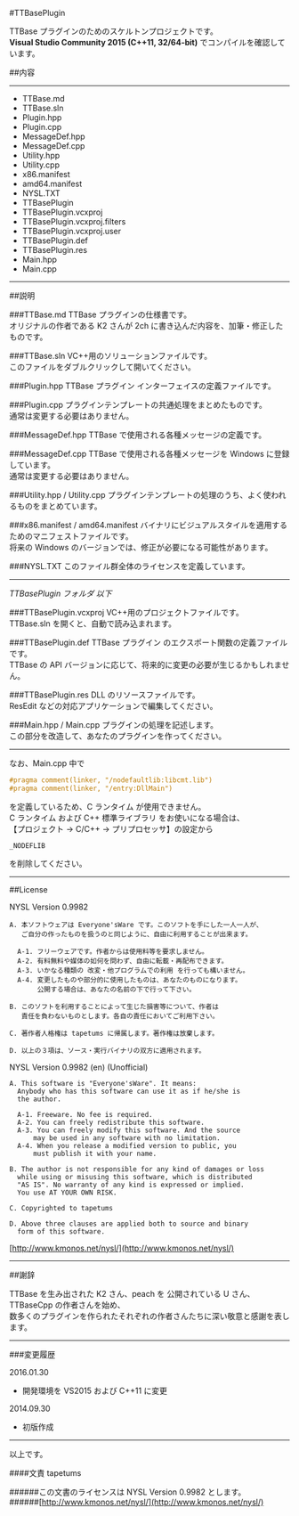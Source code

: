 #TTBasePlugin

TTBase プラグインのためのスケルトンプロジェクトです。  
**Visual Studio Community 2015 (C++11, 32/64-bit)** でコンパイルを確認しています。

##内容

---

- TTBase.md
- TTBase.sln
- Plugin.hpp
- Plugin.cpp
- MessageDef.hpp
- MessageDef.cpp
- Utility.hpp
- Utility.cpp
- x86.manifest
- amd64.manifest
- NYSL.TXT
- TTBasePlugin
 - TTBasePlugin.vcxproj
 - TTBasePlugin.vcxproj.filters
 - TTBasePlugin.vcxproj.user
 - TTBasePlugin.def
 - TTBasePlugin.res
 - Main.hpp
 - Main.cpp  

---

##説明

###TTBase.md
TTBase プラグインの仕様書です。  
オリジナルの作者である K2 さんが 2ch に書き込んだ内容を、加筆・修正したものです。

###TTBase.sln
VC++用のソリューションファイルです。  
このファイルをダブルクリックして開いてください。

###Plugin.hpp
TTBase プラグイン インターフェイスの定義ファイルです。

###Plugin.cpp
プラグインテンプレートの共通処理をまとめたものです。  
通常は変更する必要はありません。

###MessageDef.hpp
TTBase で使用される各種メッセージの定義です。

###MessageDef.cpp
TTBase で使用される各種メッセージを Windows に登録しています。  
通常は変更する必要はありません。

###Utility.hpp / Utility.cpp
プラグインテンプレートの処理のうち、よく使われるものをまとめています。

###x86.manifest / amd64.manifest
バイナリにビジュアルスタイルを適用するためのマニフェストファイルです。  
将来の Windows のバージョンでは、修正が必要になる可能性があります。

###NYSL.TXT
このファイル群全体のライセンスを定義しています。

---

_TTBasePlugin フォルダ 以下_

###TTBasePlugin.vcxproj
VC++用のプロジェクトファイルです。  
TTBase.sln を開くと、自動で読み込まれます。

###TTBasePlugin.def
TTBase プラグイン のエクスポート関数の定義ファイルです。  
TTBase の API バージョンに応じて、将来的に変更の必要が生じるかもしれません。

###TTBasePlugin.res
DLL のリソースファイルです。  
ResEdit などの対応アプリケーションで編集してください。

###Main.hpp / Main.cpp
プラグインの処理を記述します。  
この部分を改造して、あなたのプラグインを作ってください。  

---

なお、Main.cpp 中で

```c
#pragma comment(linker, "/nodefaultlib:libcmt.lib")
#pragma comment(linker, "/entry:DllMain")
```

を定義しているため、C ランタイム が使用できません。  
C ランタイム および C++ 標準ライブラリ をお使いになる場合は、  
【プロジェクト -> C/C++ -> プリプロセッサ】の設定から  

```
_NODEFLIB  
```

を削除してください。

---

##License


NYSL Version 0.9982
```
A. 本ソフトウェアは Everyone'sWare です。このソフトを手にした一人一人が、
   ご自分の作ったものを扱うのと同じように、自由に利用することが出来ます。

  A-1. フリーウェアです。作者からは使用料等を要求しません。
  A-2. 有料無料や媒体の如何を問わず、自由に転載・再配布できます。
  A-3. いかなる種類の 改変・他プログラムでの利用 を行っても構いません。
  A-4. 変更したものや部分的に使用したものは、あなたのものになります。
       公開する場合は、あなたの名前の下で行って下さい。

B. このソフトを利用することによって生じた損害等について、作者は
   責任を負わないものとします。各自の責任においてご利用下さい。

C. 著作者人格権は tapetums に帰属します。著作権は放棄します。

D. 以上の３項は、ソース・実行バイナリの双方に適用されます。
```

NYSL Version 0.9982 (en) (Unofficial)
```
A. This software is "Everyone'sWare". It means:
  Anybody who has this software can use it as if he/she is
  the author.

  A-1. Freeware. No fee is required.
  A-2. You can freely redistribute this software.
  A-3. You can freely modify this software. And the source
      may be used in any software with no limitation.
  A-4. When you release a modified version to public, you
      must publish it with your name.

B. The author is not responsible for any kind of damages or loss
  while using or misusing this software, which is distributed
  "AS IS". No warranty of any kind is expressed or implied.
  You use AT YOUR OWN RISK.

C. Copyrighted to tapetums

D. Above three clauses are applied both to source and binary
  form of this software.
```

[http://www.kmonos.net/nysl/](http://www.kmonos.net/nysl/)

---

##謝辞

TTBase を生み出された K2 さん、peach を 公開されている U さん、TTBaseCpp の作者さんを始め、  
数多くのプラグインを作られたそれぞれの作者さんたちに深い敬意と感謝を表します。

---

###変更履歴

2016.01.30  
- 開発環境を VS2015 および C++11 に変更  

2014.09.30  
- 初版作成

---

以上です。

####文責
tapetums

######この文書のライセンスは NYSL Version 0.9982 とします。  
######[http://www.kmonos.net/nysl/](http://www.kmonos.net/nysl/)
